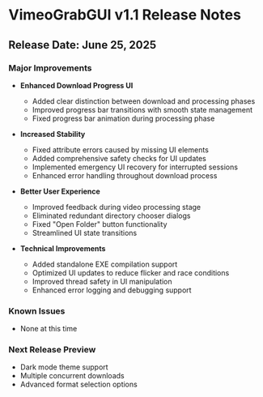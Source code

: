 # VimeoGrabGUI v1.1 Release Notes

## Release Date: June 25, 2025

### Major Improvements

- **Enhanced Download Progress UI**
  - Added clear distinction between download and processing phases
  - Improved progress bar transitions with smooth state management
  - Fixed progress bar animation during processing phase

- **Increased Stability**
  - Fixed attribute errors caused by missing UI elements
  - Added comprehensive safety checks for UI updates
  - Implemented emergency UI recovery for interrupted sessions
  - Enhanced error handling throughout download process

- **Better User Experience**
  - Improved feedback during video processing stage
  - Eliminated redundant directory chooser dialogs
  - Fixed "Open Folder" button functionality
  - Streamlined UI state transitions

- **Technical Improvements**
  - Added standalone EXE compilation support
  - Optimized UI updates to reduce flicker and race conditions
  - Improved thread safety in UI manipulation
  - Enhanced error logging and debugging support

### Known Issues

- None at this time

### Next Release Preview

- Dark mode theme support
- Multiple concurrent downloads
- Advanced format selection options
